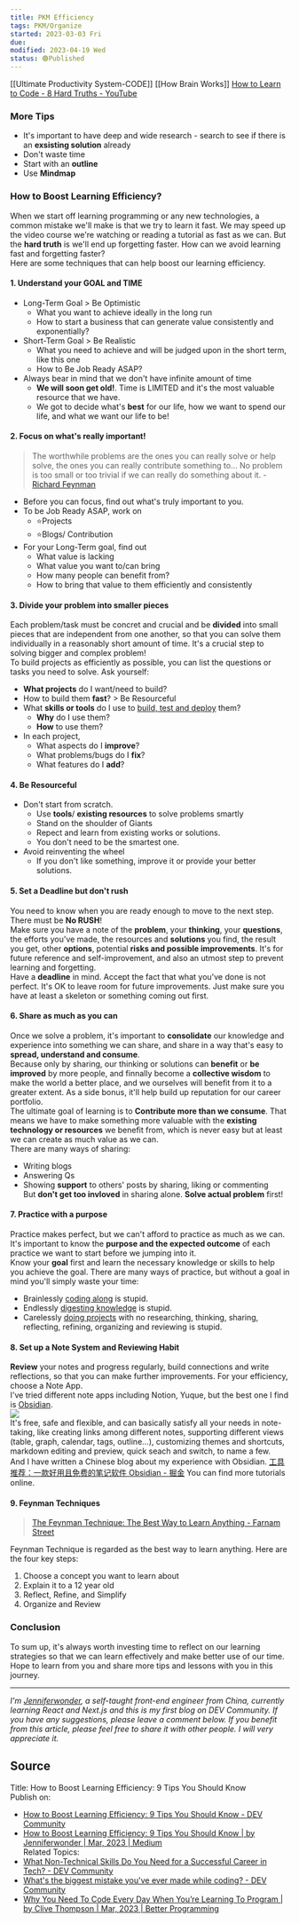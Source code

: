 ```yaml
---
title: PKM Efficiency
tags: PKM/Organize
started: 2023-03-03 Fri
due:
modified: 2023-04-19 Wed
status: 🟢Published
---
```

[[Ultimate Productivity System-CODE]]
[[How Brain Works]]
[How to Learn to Code - 8 Hard Truths - YouTube](https://www.youtube.com/watch?v=NtfbWkxJTHw)
### More Tips
- It's important to have deep and wide research - search to see if there is an **exsisting solution** already
- Don't waste time
- Start with an **outline**
- Use **Mindmap**  
### How to Boost Learning Efficiency?
When we start off learning programming or any new technologies, a common mistake we'll make is that we try to learn it fast. We may speed up the video course we're watching or reading a tutorial as fast as we can. But the **hard truth** is we'll end up forgetting faster. How can we avoid learning fast and forgetting faster?  
Here are some techniques that can help boost our learning efficiency.
#### 1. Understand your GOAL and TIME
- Long-Term Goal > Be Optimistic
	- What you want to achieve ideally in the long run
	- How to start a business that can generate value consistently and exponentially?
- Short-Term Goal > Be Realistic
	- What you need to achieve and will be judged upon in the short term, like this one
	- How to Be Job Ready ASAP?
- Always bear in mind that we don't have infinite amount of time  
	- **We will soon get old!**. Time is LIMITED and it's the most valuable resource that we have.
	- We got to decide what's **best** for our life, how we want to spend our life, and what we want our life to be!
#### 2. Focus on what's really important!
>The worthwhile problems are the ones you can really solve or help solve, the ones you can really contribute something to… No problem is too small or too trivial if we can really do something about it. - [Richard Feynman](https://fs.blog/intellectual-giants/richard-feynman/)
- Before you can focus, find out what's truly important to you.
- To be Job Ready ASAP, work on
	- ⭐Projects
	- ⭐Blogs/ Contribution
- For your Long-Term goal, find out 
	- What value is lacking 
	- What value you want to/can bring
	- How many people can benefit from? 
	- How to bring that value to them efficiently and consistently
#### 3. Divide your problem into smaller pieces
Each problem/task must be concret and crucial and be **divided** into small pieces that are independent from one another, so that you can solve them individually in a reasonably short amount of time.  It's a crucial step to solving bigger and complex problem!  
To build projects as efficiently as possible, you can list the questions or tasks you need to solve. Ask yourself:
- **What projects** do I want/need to build?
- How to build them **fast**? > Be Resourceful
- What **skills or tools** do I use to <u>build, test and deploy</u> them?
	- **Why** do I use them?
	- **How** to use them?
- In each project, 
	- What aspects do I **improve**?
	- What problems/bugs do I **fix**?
	- What features do I **add**?
#### 4. Be Resourceful
- Don't start from scratch. 
	- Use **tools**/ **existing resources** to solve problems smartly
	- Stand on the shoulder of Giants
	- Repect and learn from existing works or solutions. 
	- You don't need to be the smartest one.
- Avoid reinventing the wheel
	- If you don't like something, improve it or provide your better solutions. 
#### 5. Set a Deadline but don't rush
You need to know when you are ready enough to move to the next step. There must be **No RUSH**!  
Make sure you have a note of the **problem**, your **thinking**, your **questions**, the efforts you've made, the resources and **solutions** you find, the result you get, other **options**, potential **risks and possible improvements**. It's for future reference and self-improvement, and also an utmost step to prevent learning and forgetting.  
Have a **deadline** in mind. Accept the fact that what you've done is not perfect. It's OK to leave room for future improvements. Just make sure you have at least a skeleton or something coming out first.
#### 6. Share as much as you can
Once we solve a problem, it's important to **consolidate** our knowledge and experience into something we can share, and share in a way that's easy to **spread, understand and consume**.  
Because only by sharing, our thinking or solutions can **benefit** or **be improved** by more people, and finnally become a **collective wisdom** to make the world a better place, and we ourselves will benefit from it to a greater extent. As a side bonus, it'll help build up reputation for our career portfolio.  
The ultimate goal of learning is to **Contribute more than we consume**. That means we have to make something more valuable with the **existing technology or resources** we benefit from, which is never easy but at least we can create as much value as we can.  
There are many ways of sharing:
- Writing blogs
- Answering Qs
- Showing **support** to others' posts by sharing, liking or commenting  
But **don't get too invloved** in sharing alone. **Solve actual problem** first! 
#### 7. Practice with a purpose
Practice makes perfect, but we can't afford to practice as much as we can. It's important to know the **purpose and the expected outcome** of each practice we want to start before we jumping into it.  
Know your **goal** first and learn the necessary knowledge or skills to help you achieve the goal. There are many ways of practice, but without a goal in mind you'll simply waste your time:
- Brainlessly <u>coding along</u> is stupid.
- Endlessly <u>digesting knowledge</u> is stupid.
- Carelessly <u>doing projects</u> with no researching, thinking, sharing, reflecting, refining, organizing and reviewing is stupid.
#### 8. Set up a Note System and Reviewing Habit
**Review** your notes and progress regularly, build connections and write reflections, so that you can make further improvements. For your efficiency, choose a Note App.  
I've tried different note apps including Notion, Yuque, but the best one I find is [Obsidian](https://obsidian.md/).  
![](https://cdn.nlark.com/yuque/0/2022/png/29677165/1669290486575-4a3d3b02-8311-4a0f-a0be-273db6779bd2.png)  
It's free, safe and flexible, and can basically satisfy all your needs in note-taking, like creating links among different notes, supporting different views (table, graph, calendar, tags, outline...), customizing themes and shortcuts, markdown editing and preview, quick seach and switch, to name a few.  
And I have written a Chinese blog about my experience with Obsidian. [工具推荐：一款好用且免费的笔记软件 Obsidian - 掘金](https://juejin.cn/post/7169838406933938212) You can find more tutorials online.
#### 9. Feynman Techniques 
>[The Feynman Technique: The Best Way to Learn Anything - Farnam Street](https://fs.blog/feynman-technique/)

Feynman Technique is regarded as the best way to learn anything. Here are the four key steps: 
1. Choose a concept you want to learn about
2. Explain it to a 12 year old
3. Reflect, Refine, and Simplify
4. Organize and Review
### Conclusion
To sum up, it's always worth investing time to reflect on our learning strategies so that we can learn effectively and make better use of our time.  
Hope to learn from you and share more tips and lessons with you in this journey.

---
_I'm [Jenniferwonder](https://github.com/Jenniferwonder), a self-taught front-end engineer from China, currently learning React and Next.js and this is my first blog on DEV Community. If you have any suggestions, please leave a comment below. If you benefit from this article, please feel free to share it with other people. I will very appreciate it._
## Source
Title: How to Boost Learning Efficiency: 9 Tips You Should Know  
Publish on: 
- [How to Boost Learning Efficiency: 9 Tips You Should Know - DEV Community](https://dev.to/jenniferwonder/how-to-boost-learning-efficiency-9-tips-you-should-know-368i)  
- [How to Boost Learning Efficiency: 9 Tips You Should Know | by Jenniferwonder | Mar, 2023 | Medium](https://medium.com/@jenniferwonder_12/how-to-boost-learning-efficiency-9-tips-you-should-know-ad10beb4876b)  
Related Topics: 
- [What Non-Technical Skills Do You Need for a Successful Career in Tech? - DEV Community](https://dev.to/codenewbieteam/what-non-technical-skills-do-you-need-for-a-successful-career-in-tech-59md)
- [What's the biggest mistake you've ever made while coding? - DEV Community](https://dev.to/michaeltharrington/whats-the-biggest-mistake-youve-ever-made-while-coding-12n2)
- [Why You Need To Code Every Day When You’re Learning To Program | by Clive Thompson | Mar, 2023 | Better Programming](https://medium.com/better-programming/why-you-need-to-code-every-day-when-youre-learning-to-pro-a4d022e70459)


